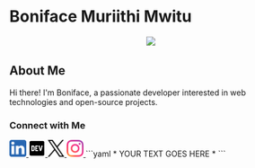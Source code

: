 # Boniface Muriithi Mwitu

<p align="center">
  <img src="https://capsule-render.vercel.app/api?text=Hey%20There!%F0%9F%95%B9%EF%B8%8F&animation=fadeIn&type=waving&color=gradient&height=100">
</p>

## About Me

Hi there! I'm Boniface, a passionate developer interested in web technologies and open-source projects.

### Connect with Me

<a href="https://www.linkedin.com/in/boniface-muriithi-0347052a6">
  <img src="link.png" height="30" width="30" alt="LinkedIn">
</a>
<a href="https://www.dev.to/bonifacemuriithi/">
  <img src="dev.png" height="30" width="30" alt="Medium">
</a>
<a href="https://www.x.com/bonieafc">
  <img src="x.png" height="30" width="30" alt="Dev.to">
</a>
<a href="https://www.instagram.com/mureithi_3">
  <img src="instagram.png" height="30" width="30" alt="Portfolio">
</a>
```yaml
* YOUR TEXT GOES HERE *
```




